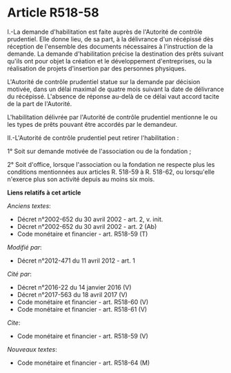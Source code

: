 # Article R518-58

I.-La demande d'habilitation est faite auprès de l'Autorité de contrôle prudentiel. Elle donne lieu, de sa part, à la
délivrance d'un récépissé dès réception de l'ensemble des documents nécessaires à l'instruction de la demande. La demande
d'habilitation précise la destination des prêts suivant qu'ils ont pour objet la création et le développement d'entreprises,
ou la réalisation de projets d'insertion par des personnes physiques. 

L'Autorité de contrôle prudentiel statue sur la demande par décision motivée, dans un délai maximal de quatre mois suivant la
date de délivrance du récépissé. L'absence de réponse au-delà de ce délai vaut accord tacite de la part de l'Autorité. 

L'habilitation délivrée par l'Autorité de contrôle prudentiel mentionne le ou les types de prêts pouvant être accordés par le
demandeur. 

II.-L'Autorité de contrôle prudentiel peut retirer l'habilitation : 

1° Soit sur demande motivée de l'association ou de la fondation ; 

2° Soit d'office, lorsque l'association ou la fondation ne respecte plus les conditions mentionnées aux articles R. 518-59 à
R. 518-62, ou lorsqu'elle n'exerce plus son activité depuis au moins six mois.

**Liens relatifs à cet article**

_Anciens textes_:

  - Décret n°2002-652 du 30 avril 2002 - art. 2, v. init.
  - Décret n°2002-652 du 30 avril 2002 - art. 2 (Ab)
  - Code monétaire et financier - art. R518-59 (T)

_Modifié par_:

  - Décret n°2012-471 du 11 avril 2012 - art. 1

_Cité par_:

  - Décret n°2016-22 du 14 janvier 2016 (V)
  - Décret n°2017-563 du 18 avril 2017 (V)
  - Code monétaire et financier - art. R518-60 (V)
  - Code monétaire et financier - art. R518-61 (V)

_Cite_:

  - Code monétaire et financier - art. R518-59 (V)

_Nouveaux textes_:

  - Code monétaire et financier - art. R518-64 (M)
